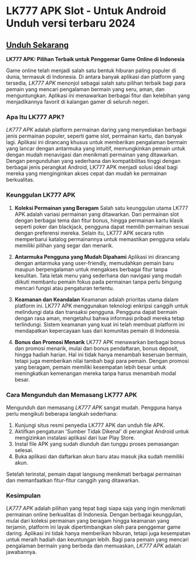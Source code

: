 # LK777 APK Slot - Untuk Android Unduh versi terbaru 2024

## [Unduh Sekarang](https://spoo.me/DElgre)

**LK777 APK: Pilihan Terbaik untuk Penggemar Game Online di Indonesia**

Game online telah menjadi salah satu bentuk hiburan paling populer di dunia, termasuk di Indonesia. Di antara banyak aplikasi dan platform yang tersedia, *LK777 APK* menonjol sebagai salah satu pilihan terbaik bagi para pemain yang mencari pengalaman bermain yang seru, aman, dan menguntungkan. Aplikasi ini menawarkan berbagai fitur dan kelebihan yang menjadikannya favorit di kalangan gamer di seluruh negeri.

### Apa Itu LK777 APK?

*LK777 APK* adalah platform permainan daring yang menyediakan berbagai jenis permainan populer, seperti game slot, permainan kartu, dan banyak lagi. Aplikasi ini dirancang khusus untuk memberikan pengalaman bermain yang lancar dengan antarmuka yang intuitif, memungkinkan pemain untuk dengan mudah menavigasi dan menikmati permainan yang ditawarkan. Dengan pengunduhan yang sederhana dan kompatibilitas tinggi dengan berbagai jenis perangkat Android, LK777 APK menjadi solusi ideal bagi mereka yang menginginkan akses cepat dan mudah ke permainan berkualitas.

### Keunggulan LK777 APK

1. **Koleksi Permainan yang Beragam**
   Salah satu keunggulan utama LK777 APK adalah variasi permainan yang ditawarkan. Dari permainan slot dengan berbagai tema dan fitur bonus, hingga permainan kartu klasik seperti poker dan blackjack, pengguna dapat memilih permainan sesuai dengan preferensi mereka. Selain itu, LK777 APK secara rutin memperbarui katalog permainannya untuk memastikan pengguna selalu memiliki pilihan yang segar dan menarik.

2. **Antarmuka Pengguna yang Mudah Dipahami**
   Aplikasi ini dirancang dengan antarmuka yang user-friendly, memudahkan pemain baru maupun berpengalaman untuk mengakses berbagai fitur tanpa kesulitan. Tata letak menu yang sederhana dan navigasi yang mudah diikuti membantu pemain fokus pada permainan tanpa perlu bingung mencari fungsi atau pengaturan tertentu.

3. **Keamanan dan Keandalan**
   Keamanan adalah prioritas utama dalam platform ini. LK777 APK menggunakan teknologi enkripsi canggih untuk melindungi data dan transaksi pengguna. Pengguna dapat bermain dengan rasa aman, mengetahui bahwa informasi pribadi mereka tetap terlindungi. Sistem keamanan yang kuat ini telah membuat platform ini mendapatkan kepercayaan luas dari komunitas pemain di Indonesia.

4. **Bonus dan Promosi Menarik**
   LK777 APK menawarkan berbagai bonus dan promosi menarik, mulai dari bonus pendaftaran, bonus deposit, hingga hadiah harian. Hal ini tidak hanya menambah keseruan bermain, tetapi juga memberikan nilai tambah bagi para pemain. Dengan promosi yang beragam, pemain memiliki kesempatan lebih besar untuk meningkatkan kemenangan mereka tanpa harus menambah modal besar.

### Cara Mengunduh dan Memasang LK777 APK

Mengunduh dan memasang *LK777 APK* sangat mudah. Pengguna hanya perlu mengikuti beberapa langkah sederhana:
1. Kunjungi situs resmi penyedia LK777 APK dan unduh file APK.
2. Aktifkan pengaturan 'Sumber Tidak Dikenal' di perangkat Android untuk mengizinkan instalasi aplikasi dari luar Play Store.
3. Instal file APK yang sudah diunduh dan tunggu proses pemasangan selesai.
4. Buka aplikasi dan daftarkan akun baru atau masuk jika sudah memiliki akun.

Setelah terinstal, pemain dapat langsung menikmati berbagai permainan dan memanfaatkan fitur-fitur canggih yang ditawarkan.

### Kesimpulan

*LK777 APK* adalah pilihan yang tepat bagi siapa saja yang ingin menikmati permainan online berkualitas di Indonesia. Dengan berbagai keunggulan, mulai dari koleksi permainan yang beragam hingga keamanan yang terjamin, platform ini layak dipertimbangkan oleh para penggemar game daring. Aplikasi ini tidak hanya memberikan hiburan, tetapi juga kesempatan untuk meraih hadiah dan keuntungan lebih. Bagi para pemain yang mencari pengalaman bermain yang berbeda dan memuaskan, *LK777 APK* adalah jawabannya.
